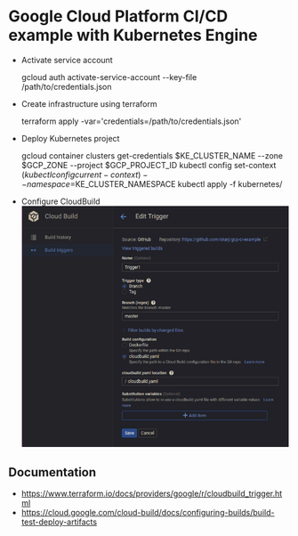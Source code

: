 # Google Cloud Platform CI/CD example with Kubernetes Engine

  * Activate service account

    gcloud auth activate-service-account --key-file /path/to/credentials.json

  * Create infrastructure using terraform

    terraform apply -var='credentials=/path/to/credentials.json'

  * Deploy Kubernetes project

    gcloud container clusters get-credentials $KE_CLUSTER_NAME --zone $GCP_ZONE --project $GCP_PROJECT_ID
    kubectl config set-context $(kubectl config current-context) --namespace=$KE_CLUSTER_NAMESPACE
    kubectl apply -f kubernetes/

  * Configure CloudBuild
![Alt text](docs/images/CloudBuild.png?raw=true "CloudBuild configuration")


## Documentation
  * https://www.terraform.io/docs/providers/google/r/cloudbuild_trigger.html
  * https://cloud.google.com/cloud-build/docs/configuring-builds/build-test-deploy-artifacts

